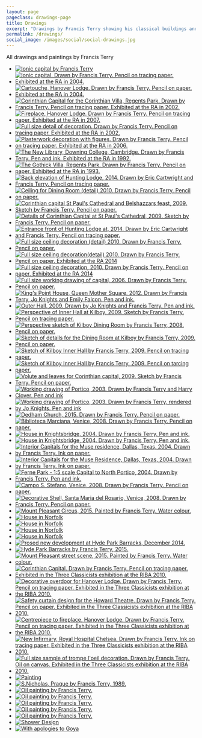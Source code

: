 ```yaml
---
layout: page
pageclass: drawings-page
title: Drawings
excerpt: "Drawings by Francis Terry showing his classical buildings and architectural details, drawn by hand using pencil, pen and ink, watercolour and oil paint"
permalink: /drawings/
social_image: /images/social/social-drawings.jpg
---
```


<p>All drawings and paintings by Francis Terry</p>

<ul class="list random">

<li class="quarter">
<a class="fancybox" rel="group" href="/images/drawings/ionic-capital-by-francis-terry.jpg">
<img class="lazy" src="/images/drawings/thumbs/ionic-capital-by-francis-terry.jpg" alt="Ionic capital by Francis Terry" >
</a>
</li>

<li class="quarter">
<a class="fancybox" rel="group" href="/images/drawings/00s_image1.jpg">
<img class="lazy" src="/images/drawings/thumbs/00s_image1.jpg" alt="Ionic capital. Drawn by Francis Terry. Pencil on tracing paper. Exhibited at the RA in 2004." >
</a>
</li>

<li class="quarter">
<a class="fancybox" rel="group" href="/images/drawings/00s_image2.jpg">
<img class="lazy" src="/images/drawings/thumbs/00s_image2.jpg" alt="Cartouche, Hanover Lodge. Drawn by Francis Terry. Pencil on paper. Exhibited at the RA in 2004." >
</a>
</li>

<li class="quarter">
<a class="fancybox" rel="group" href="/images/drawings/00s_image3.jpg">
<img class="lazy" src="/images/drawings/thumbs/00s_image3.jpg" alt="Corinthian Capital for the Corinthian Villa, Regents Park. Drawn by Francis Terry. Pencil on tracing paper. Exhibited at the RA in 2002." >
</a>
</li>

<li class="quarter">
<a class="fancybox" rel="group" href="/images/drawings/00s_image4.jpg">
<img class="lazy" src="/images/drawings/thumbs/00s_image4.jpg" alt="Fireplace, Hanover Lodge. Drawn by Francis Terry. Pencil on tracing paper. Exhibited at the RA in 2007." >
</a>
</li>

<li class="quarter">
<a class="fancybox" rel="group" href="/images/drawings/00s_image6.jpg">
<img class="lazy" src="/images/drawings/thumbs/00s_image6.jpg" alt="Full size detail of decoration. Drawn by Francis Terry. Pencil on tracing paper. Exhibited at the RA in 2002." >
</a>
</li>

<li class="quarter">
<a class="fancybox" rel="group" href="/images/drawings/00s_image8.jpg">
<img class="lazy" src="/images/drawings/thumbs/00s_image8.jpg" alt="Plasterwork decoration with figures. Drawn by Francis Terry. Pencil on tracing paper. Exhibited at the RA in 2006." >
</a>
</li>

<li class="quarter">
<a class="fancybox" rel="group" href="/images/drawings/90s_image1.jpg">
<img class="lazy" src="/images/drawings/thumbs/90s_image1.jpg" alt="The New Library, Downing College, Cambridge. Drawn by Francis Terry. Pen and ink. Exhibited at the RA in 1992." >
</a>
</li>

<li class="quarter">
<a class="fancybox" rel="group" href="/images/drawings/90s_image2.jpg">
<img class="lazy" src="/images/drawings/thumbs/90s_image2.jpg" alt="The Gothick Villa, Regents Park. Drawn by Francis Terry. Pencil on paper. Exhibited at the RA in 1993." >
</a>
</li>

<li class="quarter">
<a class="fancybox" rel="group" href="/images/drawings/dec15_03.jpg">
<img class="lazy" src="/images/drawings/thumbs/dec15_03.jpg" alt="Back elevation of Hunting Lodge, 2014. Drawn by Eric Cartwright and Francis Terry. Pencil on tracing paper." >
</a>
</li>

<li class="quarter">
<a class="fancybox" rel="group" href="/images/drawings/dec15_05.jpg">
<img class="lazy" src="/images/drawings/thumbs/dec15_05.jpg" alt="Ceiling for Dining Room (detail) 2010. Drawn by Francis Terry. Pencil on paper." >
</a>
</li>

<li class="quarter">
<a class="fancybox" rel="group" href="/images/drawings/dec15_06.jpg">
<img class="lazy" src="/images/drawings/thumbs/dec15_06.jpg" alt="Corinthian capital St Paul's Cathedral and Belshazzars feast, 2009. Sketch by Francis Terry. Pencil on paper." >
</a>
</li>

<li class="quarter">
<a class="fancybox" rel="group" href="/images/drawings/dec15_07.jpg">
<img class="lazy" src="/images/drawings/thumbs/dec15_07.jpg" alt="Details of Corinthian Capital at St Paul's Cathedral, 2009. Sketch by Francis Terry. Pencil on paper." >
</a>
</li>

<li class="quarter">
<a class="fancybox" rel="group" href="/images/drawings/dec15_10.jpg">
<img class="lazy" src="/images/drawings/thumbs/dec15_10.jpg" alt="Entrance front of Hunting Lodge at, 2014. Drawn by Eric Cartwright and Francis Terry. Pencil on tracing paper." >
</a>
</li>

<li class="quarter">
<a class="fancybox" rel="group" href="/images/drawings/dec15_12.jpg">
<img class="lazy" src="/images/drawings/thumbs/dec15_12.jpg" alt="Full size ceiling decoration (detail) 2010. Drawn by Francis Terry. Pencil on paper." >
</a>
</li>

<li class="quarter">
<a class="fancybox" rel="group" href="/images/drawings/dec15_13.jpg">
<img class="lazy" src="/images/drawings/thumbs/dec15_13.jpg" alt="Full size ceiling decoration(detail) 2010. Drawn by Francis Terry. Pencil on paper. Exhibited at the RA 2014" >
</a>
</li>

<li class="quarter">
<a class="fancybox" rel="group" href="/images/drawings/dec15_14.jpg">
<img class="lazy" src="/images/drawings/thumbs/dec15_14.jpg" alt="Full size ceiling decoration, 2010. Drawn by Francis Terry. Pencil on paper. Exhibited at the RA 2014" >
</a>
</li>

<li class="quarter">
<a class="fancybox" rel="group" href="/images/drawings/dec15_15.jpg">
<img class="lazy" src="/images/drawings/thumbs/dec15_15.jpg" alt="Full size working drawing of capital, 2006. Drawn by Francis Terry. Pencil on paper." >
</a>
</li>

<li class="quarter">
<a class="fancybox" rel="group" href="/images/drawings/dec15_17.jpg">
<img class="lazy" src="/images/drawings/thumbs/dec15_17.jpg" alt="King's Point House, Queen Mother Square, 2012. Drawn by Francis Terry, Jo Knights and Emily Falcon. Pen and ink." >
</a>
</li>

<li class="quarter">
<a class="fancybox" rel="group" href="/images/drawings/dec15_19.jpg">
<img class="lazy" src="/images/drawings/thumbs/dec15_19.jpg" alt="Outer Hall, 2009. Drawn by Jo Knights and Francis Terry. Pen and ink." >
</a>
</li>

<li class="quarter">
<a class="fancybox" rel="group" href="/images/drawings/dec15_22.jpg">
<img class="lazy" src="/images/drawings/thumbs/dec15_22.jpg" alt="Perspective of Inner Hall at Kilboy, 2009. Sketch by Francis Terry. Pencil on tracing paper." >
</a>
</li>

<li class="quarter">
<a class="fancybox" rel="group" href="/images/drawings/dec15_23.jpg">
<img class="lazy" src="/images/drawings/thumbs/dec15_23.jpg" alt="Perspective sketch of Kilboy Dining Room by Francis Terry, 2008. Pencil on paper." >
</a>
</li>

<li class="quarter">
<a class="fancybox" rel="group" href="/images/drawings/dec15_26.jpg">
<img class="lazy" src="/images/drawings/thumbs/dec15_26.jpg" alt="Sketch of details for the Dining Room at Kilboy by Francis Terry, 2009. Pencil on paper." >
</a>
</li>

<li class="quarter">
<a class="fancybox" rel="group" href="/images/drawings/dec15_27.jpg">
<img class="lazy" src="/images/drawings/thumbs/dec15_27.jpg" alt="Sketch of Kilboy Inner Hall by Francis Terry, 2009. Pencil on tracing paper." >
</a>
</li>

<li class="quarter">
<a class="fancybox" rel="group" href="/images/drawings/dec15_28.jpg">
<img class="lazy" src="/images/drawings/thumbs/dec15_28.jpg" alt="Sketch of Kilboy Inner Hall by Francis Terry. 2009. Pencil on tarcing paper." >
</a>
</li>

<li class="quarter">
<a class="fancybox" rel="group" href="/images/drawings/dec15_37.jpg">
<img class="lazy" src="/images/drawings/thumbs/dec15_37.jpg" alt="Volute and leaves for Corinthian capital, 2009. Sketch by Francis Terry. Pencil on paper." >
</a>
</li>

<li class="quarter">
<a class="fancybox" rel="group" href="/images/drawings/dec15_38.jpg">
<img class="lazy" src="/images/drawings/thumbs/dec15_38.jpg" alt="Working drawing of Portico, 2003. Drawn by Francis Terry and Harry Clover. Pen and ink" >
</a>
</li>

<li class="quarter">
<a class="fancybox" rel="group" href="/images/drawings/dec15_39.jpg">
<img class="lazy" src="/images/drawings/thumbs/dec15_39.jpg" alt="Working drawing of Portico, 2003. Drawn by Francis Terry, rendered by Jo Knights. Pen and ink" >
</a>
</li>

<li class="quarter">
<a class="fancybox" rel="group" href="/images/drawings/ft_dedham_church.jpg">
<img class="lazy" src="/images/drawings/thumbs/ft_dedham_church.jpg" alt="Dedham Church, 2015. Drawn by Francis Terry. Pencil on paper." >
</a>
</li>

<li class="quarter">
<a class="fancybox" rel="group" href="/images/drawings/ftsketches_image1.jpg">
<img class="lazy" src="/images/drawings/thumbs/ftsketches_image1.jpg" alt="Biblioteca Marciana, Venice, 2008. Drawn by Francis Terry. Pencil on paper." >
</a>
</li>

<li class="quarter">
<a class="fancybox" rel="group" href="/images/drawings/ftsketches_image2.jpg">
<img class="lazy" src="/images/drawings/thumbs/ftsketches_image2.jpg" alt="House in Knightsbridge, 2004. Drawn by Francis Terry. Pen and ink." >
</a>
</li>

<li class="quarter">
<a class="fancybox" rel="group" href="/images/drawings/ftsketches_image3.jpg">
<img class="lazy" src="/images/drawings/thumbs/ftsketches_image3.jpg" alt="House in Knightsbridge, 2004. Drawn by Francis Terry. Pen and ink." >
</a>
</li>

<li class="quarter">
<a class="fancybox" rel="group" href="/images/drawings/ftsketches_image4.jpg">
<img class="lazy" src="/images/drawings/thumbs/ftsketches_image4.jpg" alt="Interior Capitals for the Muse residence, Dallas, Texas, 2004. Drawn by Francis Terry. Ink on paper." >
</a>
</li>

<li class="quarter">
<a class="fancybox" rel="group" href="/images/drawings/ftsketches_image5.jpg">
<img class="lazy" src="/images/drawings/thumbs/ftsketches_image5.jpg" alt="Interior Capitals for the Muse Residence, Dallas, Texas, 2004. Drawn by Francis Terry. Ink on paper." >
</a>
</li>

<li class="quarter">
<a class="fancybox" rel="group" href="/images/drawings/ftsketches_image6.jpg">
<img class="lazy" src="/images/drawings/thumbs/ftsketches_image6.jpg" alt="Ferne Park - 1:5 scale Capital to North Portico, 2004. Drawn by Francis Terry. Pen and ink." >
</a>
</li>

<li class="quarter">
<a class="fancybox" rel="group" href="/images/drawings/ftsketches_image7.jpg">
<img class="lazy" src="/images/drawings/thumbs/ftsketches_image7.jpg" alt="Campo S. Stefano, Venice, 2008. Drawn by Francis Terry. Pencil on paper." >
</a>
</li>

<li class="quarter">
<a class="fancybox" rel="group" href="/images/drawings/ftsketches_image8.jpg">
<img class="lazy" src="/images/drawings/thumbs/ftsketches_image8.jpg" alt="Decorative Shell, Santa Maria del Rosario, Venice, 2008. Drawn by Francis Terry. Pencil on paper." >
</a>
</li>

<li class="quarter">
<a class="fancybox" rel="group" href="/images/drawings/mount_pleasant_1.jpg">
<img class="lazy" src="/images/drawings/thumbs/mount_pleasant_1.jpg" alt="Mount Pleasant Circus, 2015. Painted by Francis Terry. Water colour." >
</a>
</li>

<li class="quarter">
<a class="fancybox" rel="group" href="/images/drawings/house-in-norfolk-00.jpg" title="House in Norfolk">
<img class="lazy" src="/images/drawings/thumbs/house-in-norfolk-00.jpg" alt="House in Norfolk">
</a>
</li>

<li class="quarter">
<a class="fancybox" rel="group" href="/images/drawings/house-in-norfolk-01.jpg" title="House in Norfolk">
<img class="lazy" src="/images/drawings/thumbs/house-in-norfolk-01.jpg" alt="House in Norfolk">
</a>
</li>

<li class="quarter">
<a class="fancybox" rel="group" href="/images/drawings/house-in-norfolk-02.jpg" title="House in Norfolk">
<img class="lazy" src="/images/drawings/thumbs/house-in-norfolk-02.jpg" alt="House in Norfolk">
</a>
</li>

<li class="quarter">
<a class="fancybox" rel="group" href="/images/drawings/house-in-norfolk-03.jpg" title="House in Norfolk">
<img class="lazy" src="/images/drawings/thumbs/house-in-norfolk-03.jpg" alt="House in Norfolk">
</a>
</li>

<li class="quarter">
<a class="fancybox" rel="group" href="/images/drawings/hyde-park-barracks-dec-2014.jpg">
<img class="lazy" src="/images/drawings/thumbs/hyde-park-barracks-dec-2014.jpg" alt="Prosed new development at Hyde Park Barracks, December 2014." >
</a>
</li>

<li class="quarter">
<a class="fancybox" rel="group" href="/images/drawings/hyde-park-barracks-2015.jpg">
<img class="lazy" src="/images/drawings/thumbs/hyde-park-barracks-2015.jpg" alt="Hyde Park Barracks by Francis Terry, 2015." >
</a>
</li>

<li class="quarter">
<a class="fancybox" rel="group" href="/images/drawings/mount_pleasant_2.jpg">
<img class="lazy" src="/images/drawings/thumbs/mount_pleasant_2.jpg" alt="Mount Pleasant street scene, 2015. Painted by Francis Terry. Water colour." >
</a>
</li>

<li class="quarter">
<a class="fancybox" rel="group" href="/images/drawings/threeclassicists_image1.jpg">
<img class="lazy" src="/images/drawings/thumbs/threeclassicists_image1.jpg" alt="Corinthian Capital. Drawn by Francis Terry. Pencil on tracing paper. Exhibited in the Three Classicists exhibition at the RIBA 2010." >
</a>
</li>

<li class="quarter">
<a class="fancybox" rel="group" href="/images/drawings/threeclassicists_image2.jpg">
<img class="lazy" src="/images/drawings/thumbs/threeclassicists_image2.jpg" alt="Decorative overdoor for Hanover Lodge. Drawn by Francis Terry. Pencil on tracing paper. Exhibited in the Three Classicists exhibition at the RIBA 2010." >
</a>
</li>

<li class="quarter">
<a class="fancybox" rel="group" href="/images/drawings/threeclassicists_image3.jpg">
<img class="lazy" src="/images/drawings/thumbs/threeclassicists_image3.jpg" alt="Safety curtain design for the Howard Theatre. Drawn by Francis Terry. Pencil on paper. Exhibited in the Three Classicists exhibition at the RIBA 2010." >
</a>
</li>

<li class="quarter">
<a class="fancybox" rel="group" href="/images/drawings/threeclassicists_image4.jpg">
<img class="lazy" src="/images/drawings/thumbs/threeclassicists_image4.jpg" alt="Centrepiece to fireplace, Hanover Lodge. Drawn by Francis Terry. Pencil on tracing paper. Exhibited in the Three Classicists exhibition at the RIBA 2010." >
</a>
</li>

<li class="quarter">
<a class="fancybox" rel="group" href="/images/drawings/threeclassicists_image5.jpg">
<img class="lazy" src="/images/drawings/thumbs/threeclassicists_image5.jpg" alt="New Infirmary, Royal Hospital Chelsea. Drawn by Francis Terry. Ink on tracing paper. Exhibited in the Three Classicists exhibition at the RIBA 2010." >
</a>
</li>

<!--<li class="quarter">
<a class="fancybox" rel="group" href="/images/drawings/threeclassicists_image6.jpg">
<img class="lazy" src="/images/drawings/thumbs/threeclassicists_image6.jpg" alt="Proposal for Chelsea Barracks. Drawn by Francis Terry. Ink on tracing paper. Exhibited in the Three Classicists exhibition at the RIBA 2010." >
</a>
</li>-->

<li class="quarter">
<a class="fancybox" rel="group" href="/images/drawings/threeclassicists_image7.jpg">
<img class="lazy" src="/images/drawings/thumbs/threeclassicists_image7.jpg" alt="Full size sample of trompe l'oeil decoration. Drawn by Francis Terry. Oil on canvas. Exhibited in the Three Classicists exhibition at the RIBA 2010." >
</a>
</li>

<!--<li class="quarter">
<a class="fancybox" rel="group" href="/images/drawings/threeclassicists_image8.jpg">
<img class="lazy" src="/images/drawings/thumbs/threeclassicists_image8.jpg" alt="Metope decoration for the Regency Villa, Regents Park. Drawn by Francis Terry. Acrylic on paper. Exhibited in the Three Classicists exhibition at the RIBA 2010." >
</a>
</li>-->

<li class="quarter">
<a class="fancybox" rel="group" href="/images/drawings/unnamedpainting1.jpg">
<img class="lazy" src="/images/drawings/thumbs/unnamedpainting1.jpg" alt="Painting">
</a>
</li>

<li class="quarter">
<a class="fancybox" rel="group" href="/images/essays/sketching-with-my-father/s-nicholas-prague-ft.jpg">
<img class="lazy" src="/images/drawings/thumbs/s-nicholas-prague-ft.jpg" alt="S.Nicholas, Prague by Francis Terry, 1989." />
</a>
</li>

<li class="quarter">
<a class="fancybox" rel="group" href="/images/drawings/dec15_02.jpg">
<img class="lazy" src="/images/drawings/thumbs/dec15_02.jpg" alt="Oil painting by Francis Terry." />
</a>
</li>

<li class="quarter">
<a class="fancybox" rel="group" href="/images/drawings/dec15_20.jpg">
<img class="lazy" src="/images/drawings/thumbs/dec15_20.jpg" alt="Oil painting by Francis Terry." />
</a>
</li>

<li class="quarter">
<a class="fancybox" rel="group" href="/images/drawings/dec15_24.jpg">
<img class="lazy" src="/images/drawings/thumbs/dec15_24.jpg" alt="Oil painting by Francis Terry." />
</a>
</li>

<li class="quarter">
<a class="fancybox" rel="group" href="/images/drawings/dec15_34.jpg">
<img class="lazy" src="/images/drawings/thumbs/dec15_34.jpg" alt="Oil painting by Francis Terry." />
</a>
</li>

<li class="quarter">
<a class="fancybox" rel="group" href="/images/drawings/dec15_35.jpg">
<img class="lazy" src="/images/drawings/thumbs/dec15_35.jpg" alt="Oil painting by Francis Terry." />
</a>
</li>

<li class="quarter">
<a class="fancybox" rel="group" href="/images/drawings/shower-design.jpg">
<img class="lazy" src="/images/drawings/thumbs/shower-design.jpg" alt="Shower Design" />
</a>
</li>

<li class="quarter">
<a class="fancybox" rel="group" href="/images/drawings/with-apologies-to-goya.jpg">
<img class="lazy" src="/images/drawings/thumbs/with-apologies-to-goya.jpg" alt="With apologies to Goya" />
</a>
</li>

</ul>